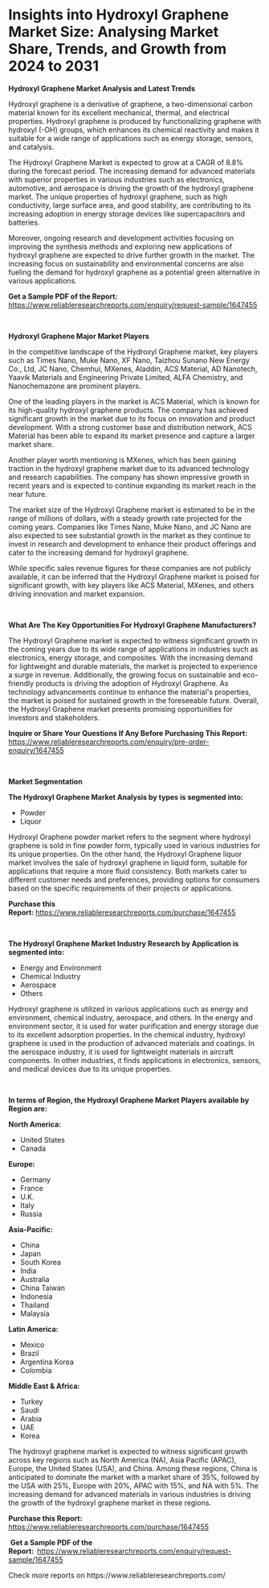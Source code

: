 <p><h1>Insights into Hydroxyl Graphene Market Size: Analysing Market Share, Trends, and Growth from 2024 to 2031</h1></p><p><strong>Hydroxyl Graphene Market Analysis and Latest Trends</strong></p>
<p><p>Hydroxyl graphene is a derivative of graphene, a two-dimensional carbon material known for its excellent mechanical, thermal, and electrical properties. Hydroxyl graphene is produced by functionalizing graphene with hydroxyl (-OH) groups, which enhances its chemical reactivity and makes it suitable for a wide range of applications such as energy storage, sensors, and catalysis.</p><p>The Hydroxyl Graphene Market is expected to grow at a CAGR of 8.8% during the forecast period. The increasing demand for advanced materials with superior properties in various industries such as electronics, automotive, and aerospace is driving the growth of the hydroxyl graphene market. The unique properties of hydroxyl graphene, such as high conductivity, large surface area, and good stability, are contributing to its increasing adoption in energy storage devices like supercapacitors and batteries.</p><p>Moreover, ongoing research and development activities focusing on improving the synthesis methods and exploring new applications of hydroxyl graphene are expected to drive further growth in the market. The increasing focus on sustainability and environmental concerns are also fueling the demand for hydroxyl graphene as a potential green alternative in various applications.</p></p>
<p><strong>Get a Sample PDF of the Report:&nbsp;</strong> <a href="https://www.reliableresearchreports.com/enquiry/request-sample/1647455">https://www.reliableresearchreports.com/enquiry/request-sample/1647455</a></p>
<p>&nbsp;</p>
<p><strong>Hydroxyl Graphene Major Market Players</strong></p>
<p><p>In the competitive landscape of the Hydroxyl Graphene market, key players such as Times Nano, Muke Nano, XF Nano, Taizhou Sunano New Energy Co., Ltd, JC Nano, Chemhui, MXenes, Aladdin, ACS Material, AD Nanotech, Yaavik Materials and Engineering Private Limited, ALFA Chemistry, and Nanochemazone are prominent players.</p><p>One of the leading players in the market is ACS Material, which is known for its high-quality hydroxyl graphene products. The company has achieved significant growth in the market due to its focus on innovation and product development. With a strong customer base and distribution network, ACS Material has been able to expand its market presence and capture a larger market share.</p><p>Another player worth mentioning is MXenes, which has been gaining traction in the hydroxyl graphene market due to its advanced technology and research capabilities. The company has shown impressive growth in recent years and is expected to continue expanding its market reach in the near future.</p><p>The market size of the Hydroxyl Graphene market is estimated to be in the range of millions of dollars, with a steady growth rate projected for the coming years. Companies like Times Nano, Muke Nano, and JC Nano are also expected to see substantial growth in the market as they continue to invest in research and development to enhance their product offerings and cater to the increasing demand for hydroxyl graphene.</p><p>While specific sales revenue figures for these companies are not publicly available, it can be inferred that the Hydroxyl Graphene market is poised for significant growth, with key players like ACS Material, MXenes, and others driving innovation and market expansion.</p></p>
<p>&nbsp;</p>
<p><strong>What Are The Key Opportunities For Hydroxyl Graphene Manufacturers?</strong></p>
<p><p>The Hydroxyl Graphene market is expected to witness significant growth in the coming years due to its wide range of applications in industries such as electronics, energy storage, and composites. With the increasing demand for lightweight and durable materials, the market is projected to experience a surge in revenue. Additionally, the growing focus on sustainable and eco-friendly products is driving the adoption of Hydroxyl Graphene. As technology advancements continue to enhance the material's properties, the market is poised for sustained growth in the foreseeable future. Overall, the Hydroxyl Graphene market presents promising opportunities for investors and stakeholders.</p></p>
<p><strong>Inquire or Share Your Questions If Any Before Purchasing This Report:</strong> <a href="https://www.reliableresearchreports.com/enquiry/pre-order-enquiry/1647455">https://www.reliableresearchreports.com/enquiry/pre-order-enquiry/1647455</a></p>
<p>&nbsp;</p>
<p><strong>Market Segmentation</strong></p>
<p><strong>The Hydroxyl Graphene Market Analysis by types is segmented into:</strong></p>
<p><ul><li>Powder</li><li>Liquor</li></ul></p>
<p><p>Hydroxyl Graphene powder market refers to the segment where hydroxyl graphene is sold in fine powder form, typically used in various industries for its unique properties. On the other hand, the Hydroxyl Graphene liquor market involves the sale of hydroxyl graphene in liquid form, suitable for applications that require a more fluid consistency. Both markets cater to different customer needs and preferences, providing options for consumers based on the specific requirements of their projects or applications.</p></p>
<p><strong>Purchase this Report:&nbsp;</strong><a href="https://www.reliableresearchreports.com/purchase/1647455">https://www.reliableresearchreports.com/purchase/1647455</a></p>
<p>&nbsp;</p>
<p><strong>The Hydroxyl Graphene Market Industry Research by Application is segmented into:</strong></p>
<p><ul><li>Energy and Environment</li><li>Chemical Industry</li><li>Aerospace</li><li>Others</li></ul></p>
<p><p>Hydroxyl graphene is utilized in various applications such as energy and environment, chemical industry, aerospace, and others. In the energy and environment sector, it is used for water purification and energy storage due to its excellent adsorption properties. In the chemical industry, hydroxyl graphene is used in the production of advanced materials and coatings. In the aerospace industry, it is used for lightweight materials in aircraft components. In other industries, it finds applications in electronics, sensors, and medical devices due to its unique properties.</p></p>
<p>&nbsp;</p>
<p><strong>In terms of Region, the Hydroxyl Graphene Market Players available by Region are:</strong></p>
<p>
    <p> <strong> North America: </strong>
        <ul>
            <li>United States</li>
            <li>Canada</li>
        </ul>
        </p> 
    <p> <strong> Europe: </strong>
        <ul>
            <li>Germany</li>
            <li>France</li>
            <li>U.K.</li>
            <li>Italy</li>
            <li>Russia</li>
        </ul>
        </p> 
    <p> <strong> Asia-Pacific: </strong>
        <ul>
            <li>China</li>
            <li>Japan</li>
            <li>South Korea</li>
            <li>India</li>
            <li>Australia</li>
            <li>China Taiwan</li>
            <li>Indonesia</li>
            <li>Thailand</li>
            <li>Malaysia</li>
        </ul>
        </p> 
    <p> <strong> Latin America: </strong>
        <ul>
            <li>Mexico</li>
            <li>Brazil</li>
            <li>Argentina Korea</li>
            <li>Colombia</li>
        </ul>
        </p> 
    <p> <strong> Middle East & Africa: </strong>
        <ul>
            <li>Turkey</li>
            <li>Saudi</li>
            <li>Arabia</li>
            <li>UAE</li>
            <li>Korea</li>
        </ul>
    </p>
    </p>
<p><p>The hydroxyl graphene market is expected to witness significant growth across key regions such as North America (NA), Asia Pacific (APAC), Europe, the United States (USA), and China. Among these regions, China is anticipated to dominate the market with a market share of 35%, followed by the USA with 25%, Europe with 20%, APAC with 15%, and NA with 5%. The increasing demand for advanced materials in various industries is driving the growth of the hydroxyl graphene market in these regions.</p></p>
<p><strong>Purchase this Report: </strong><a href="https://www.reliableresearchreports.com/purchase/1647455">https://www.reliableresearchreports.com/purchase/1647455</a></p>
<p>&nbsp;<strong>Get a Sample PDF of the Report:&nbsp;&nbsp;</strong><a href="https://www.reliableresearchreports.com/enquiry/request-sample/1647455">https://www.reliableresearchreports.com/enquiry/request-sample/1647455</a></p>
<p><strong></strong></p>
<p>Check more reports on https://www.reliableresearchreports.com/</p>